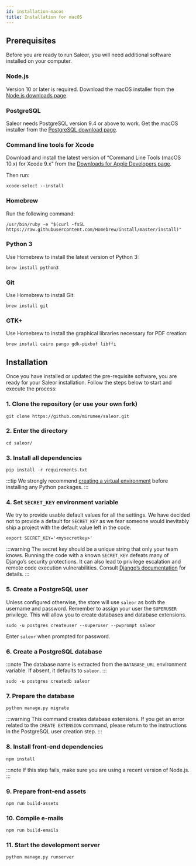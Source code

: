 ```yaml
---
id: installation-macos
title: Installation for macOS
---
```


## Prerequisites

Before you are ready to run Saleor, you will need additional software installed on your computer.

### Node.js

Version 10 or later is required. Download the macOS installer from the [Node.js downloads page](https://nodejs.org/en/download/).

### PostgreSQL

Saleor needs PostgreSQL version 9.4 or above to work. Get the macOS installer from the [PostgreSQL download page](https://www.postgresql.org/download/macosx/).

### Command line tools for Xcode

Download and install the latest version of “Command Line Tools (macOS 10.x) for Xcode 9.x” from the [Downloads for Apple Developers page](https://developer.apple.com/download/more/).

Then run:

```shell-session
xcode-select --install
```

### Homebrew

Run the following command:

```shell-session
/usr/bin/ruby -e "$(curl -fsSL https://raw.githubusercontent.com/Homebrew/install/master/install)"
```

### Python 3

Use Homebrew to install the latest version of Python 3:

```shell-session
brew install python3
```

### Git

Use Homebrew to install Git:

```shell-session
brew install git
```

### GTK+

Use Homebrew to install the graphical libraries necessary for PDF creation:

```shell-session
brew install cairo pango gdk-pixbuf libffi
```

## Installation

Once you have installed or updated the pre-requisite software, you are ready for your Saleor installation. Follow the steps below to start and execute the process:

### 1. Clone the repository (or use your own fork)

```shell-session
git clone https://github.com/mirumee/saleor.git
```

### 2. Enter the directory

```shell-session
cd saleor/
```

### 3. Install all dependencies

```shell-session
pip install -r requirements.txt
```

:::tip
We strongly recommend [creating a virtual environment](https://docs.python.org/3/tutorial/venv.html) before installing any Python packages.
:::

### 4. Set `SECRET_KEY` environment variable

We try to provide usable default values for all the settings. We have decided not to provide a default for `SECRET_KEY` as we fear someone would inevitably ship a project with the default value left in the code.

```shell-session
export SECRET_KEY='<mysecretkey>'
```

:::warning
The secret key should be a unique string that only your team knows. Running the code with a known `SECRET_KEY` defeats many of Django’s security protections. It can also lead to privilege escalation and remote code execution vulnerabilities. Consult [Django’s documentation](https://docs.djangoproject.com/en/1.11/ref/settings/#secret-key) for details.
:::

### 5. Create a PostgreSQL user

Unless configured otherwise, the store will use `saleor` as both the username and password. Remember to assign your user the `SUPERUSER` privilege. This will allow you to create databases and database extensions.

```shell-session
sudo -u postgres createuser --superuser --pwprompt saleor
```

Enter `saleor` when prompted for password.

### 6. Create a PostgreSQL database

:::note
The database name is extracted from the `DATABASE_URL` environment variable. If absent, it defaults to `saleor`.
:::

```shell-session
sudo -u postgres createdb saleor
```

### 7. Prepare the database

```shell-session
python manage.py migrate
```

:::warning
This command creates database extensions. If you get an error related to the `CREATE EXTENSION` command, please return to the instructions in the PostgreSQL user creation step.
:::

### 8. Install front-end dependencies

```shell-session
npm install
```

:::note
If this step fails, make sure you are using a recent version of Node.js.
:::

### 9. Prepare front-end assets

```shell-session
npm run build-assets
```

### 10. Compile e-mails

```shell-session
npm run build-emails
```

### 11. Start the development server

```shell-session
python manage.py runserver
```
